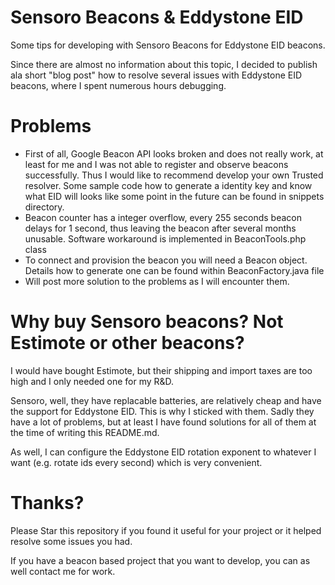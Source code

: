 # Sensoro Beacons & Eddystone EID
Some tips for developing with Sensoro Beacons for Eddystone EID beacons.

Since there are almost no information about this topic, I decided to publish ala short "blog post" how to resolve several issues with Eddystone EID beacons, where I spent numerous hours debugging.

# Problems

* First of all, Google Beacon API looks broken and does not really work, at least for me and I was not able to register and observe beacons successfully. Thus I would like to recommend develop your own Trusted resolver. Some sample code how to generate a identity key and know what EID will looks like some point in the future can be found in snippets directory. 
* Beacon counter has a integer overflow, every 255 seconds beacon delays for 1 second, thus leaving the beacon after several months unusable. Software workaround is implemented in BeaconTools.php class
* To connect and provision the beacon you will need a Beacon object. Details how to generate one can be found within BeaconFactory.java file
* Will post more solution to the problems as I will encounter them.

# Why buy Sensoro beacons? Not Estimote or other beacons?

I would have bought Estimote, but their shipping and import taxes are too high and I only needed one for my R&D.

Sensoro, well, they have replacable batteries, are relatively cheap and have the support for Eddystone EID. This is why I sticked with them. Sadly they have a lot of problems, but at least I have found solutions for all of them at the time of writing this README.md. 

As well, I can configure the Eddystone EID rotation exponent to whatever I want (e.g. rotate ids every second) which is very convenient.


# Thanks?

Please Star this repository if you found it useful for your project or it helped resolve some issues you had.

If you have a beacon based project that you want to develop, you can as well contact me for work.
